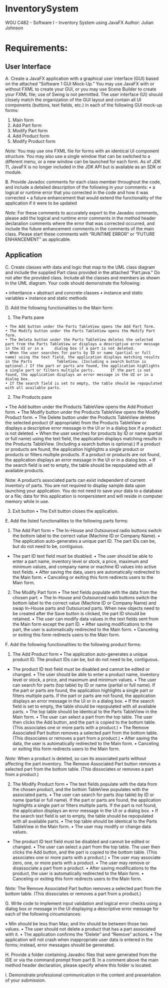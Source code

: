 # InventorySystem
WGU C482 - Software I - Inventory System using JavaFX
Author: Julian Johnson

# Requirements:

## User Interface

A. Create a JavaFX application with a graphical user interface (GUI) based on the attached “Software 1 GUI Mock-Up.” You may use JavaFX with or without FXML to create your GUI, or you may use Scene Builder to create your FXML file; use of Swing is not permitted. The user interface (UI) should closely match the organization of the GUI layout and contain all UI components (buttons, text fields, etc.) in each of the following GUI mock-up forms:

  1. Main form
  2. Add Part form
  3. Modify Part form
  4. Add Product form
  5. Modify Product form

<i>Note:</i> You may use one FXML file for forms with an identical UI component structure. You may also use a single window that can be switched to a different menu, or a new window can be launched for each form. As of JDK 11, JavaFX is no longer included in the JDK API but is available as an SDK or module.

B. Provide Javadoc comments for each class member throughout the code, and include a detailed description of the following in your comments:
  • a logical or runtime error that you corrected in the code and how it was corrected
  • a future enhancement that would extend the functionality of the application if it were to be updated

<i>Note:</i> For these comments to accurately export to the Javadoc comments, please add the logical and runtime error comments in the method header declaration comments where the error that was corrected occurred, and include the future enhancement comments in the comments of the main class. Please start these comments with “RUNTIME ERROR” or “FUTURE ENHANCEMENT” as applicable.

## Application

C. Create classes with data and logic that map to the UML class diagram and include the supplied Part class provided in the attached “Part.java.” Do not alter the provided class. Include all the classes and members as shown in the UML diagram. Your code should demonstrate the following:

  • inheritance
  • abstract and concrete classes
  • instance and static variables
  • instance and static methods

D. Add the following functionalities to the Main form:

  1. The Parts pane

    • The Add button under the Parts TableView opens the Add Part form.
    • The Modify button under the Parts TableView opens the Modify Part form.
    • The Delete button under the Parts TableView deletes the selected part from the Parts TableView or displays a descriptive error message in the UI or in a     dialog box if a part is not deleted.
    • When the user searches for parts by ID or name (partial or full name) using the text field, the application displays matching results in the Parts           TableView. (Including a search button is optional.) If the part or parts are found, the application highlights a single part or filters multiple parts.       If the part is not found, the application displays an error message in the UI or in a dialog box.
    • If the search field is set to empty, the table should be repopulated with all available parts.

2. The Products pane

  • The Add button under the Products TableView opens the Add Product form.
  • The Modify button under the Products TableView opens the Modify Product form.
  • The Delete button under the Products TableView deletes the selected product (if appropriate) from the Products TableView or displays a descriptive error     message in the UI or in a dialog box if a product is not deleted.
  • When the user searches for products by ID or name (partial or full name) using the text field, the application displays matching results in the Products     TableView. (Including a search button is optional.) If a product or products are found, the application highlights a single product or products or           filters multiple products. If a product or products are not found, the application displays an error message in the UI or in a dialog box.
  • If the search field is set to empty, the table should be repopulated with all available products.

Note: A product’s associated parts can exist independent of current inventory of parts. You are not required to display sample data upon launching your application. You do not need to save your data to a database or a file; data for this application is nonpersistent and will reside in computer memory while in use.

3. Exit button
  • The Exit button closes the application.

E. Add the listed functionalities to the following parts forms:

1. The Add Part form
  • The In-House and Outsourced radio buttons switch the bottom label to the correct value (Machine ID or Company Name).
  • The application auto-generates a unique part ID. The part IDs can be, but do not need to be, contiguous.
  - The part ID text field must be disabled.
  • The user should be able to enter a part name, inventory level or stock, a price, maximum and minimum values, and company name or machine ID values into       active text fields.
  • After saving the data, users are automatically redirected to the Main form.
  • Canceling or exiting this form redirects users to the Main form.

2. The Modify Part form
  • The text fields populate with the data from the chosen part.
  • The In-House and Outsourced radio buttons switch the bottom label to the correct value (Machine ID or Company Name) and swap In-House parts and               Outsourced parts. When new objects need to be created after the Save button is clicked, the part ID should be retained.
  • The user can modify data values in the text fields sent from the Main form except the part ID.
  • After saving modifications to the part, the user is automatically redirected to the Main form.
  • Canceling or exiting this form redirects users to the Main form.

F. Add the following functionalities to the following product forms:

1. The Add Product form
  • The application auto-generates a unique product ID. The product IDs can be, but do not need to be, contiguous.
  - The product ID text field must be disabled and cannot be edited or changed.
  • The user should be able to enter a product name, inventory level or stock, a price, and maximum and minimum values.
  • The user can search for parts (top table) by ID or name (partial or full name). If the part or parts are found, the application highlights a single part     or filters multiple parts. If the part or parts are not found, the application displays an error message in the UI or in a dialog box.
  • If the search field is set to empty, the table should be repopulated with all available parts.
  • The top table should be identical to the Parts TableView in the Main form.
  • The user can select a part from the top table. The user then clicks the Add button, and the part is copied to the bottom table. (This associates one or       more parts with a product.)
  • The Remove Associated Part button removes a selected part from the bottom table. (This dissociates or removes a part from a product.)
  • After saving the data, the user is automatically redirected to the Main form.
  • Canceling or exiting this form redirects users to the Main form.

<i>Note:</i> When a product is deleted, so can its associated parts without affecting the part inventory. The Remove Associated Part button removes a selected part from the bottom table. (This dissociates or removes a part from a product.)

2. The Modify Product form
  • The text fields populate with the data from the chosen product, and the bottom TableView populates with the associated parts.
  • The user can search for parts (top table) by ID or name (partial or full name). If the part or parts are found, the application highlights a single part     or filters multiple parts. If the part is not found, the application displays an error message in the UI or a dialog box.
  • If the search text field is set to empty, the table should be repopulated with all available parts.
  • The top table should be identical to the Parts TableView in the Main form.
  • The user may modify or change data values.
  - The product ID text field must be disabled and cannot be edited or changed.
  • The user can select a part from the top table. The user then clicks the Add button, and the part is copied to the bottom table. (This associates one or       more parts with a product.)
  • The user may associate zero, one, or more parts with a product.
  • The user may remove or disassociate a part from a product.
  • After saving modifications to the product, the user is automatically redirected to the Main form.
  • Canceling or exiting this form redirects users to the Main form.

<i>Note:</i> The Remove Associated Part button removes a selected part from the bottom table. (This dissociates or removes a part from a product.)

G. Write code to implement input validation and logical error checks using a dialog box or message in the UI displaying a descriptive error message for each of the following circumstances:

  • Min should be less than Max; and Inv should be between those two values.
  • The user should not delete a product that has a part associated with it.
  • The application confirms the “Delete” and “Remove” actions.
  • The application will not crash when inappropriate user data is entered in the forms; instead, error messages should be generated.

H. Provide a folder containing Javadoc files that were generated from the IDE or via the command prompt from part B. In a comment above the main method header declaration, please specify where this folder is located.

I. Demonstrate professional communication in the content and presentation of your submission.
